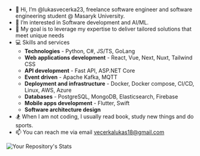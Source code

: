 - 👋 Hi, I’m @lukasvecerka23, freelance software engineer and software engineering student @ Masaryk University.
- 👀 I’m interested in Software development and AI/ML.
- 🔧 My goal is to leverage my expertise to deliver tailored solutions that meet unique needs
- 💻 Skills and services
  - **Technologies** - Python, C#, JS/TS, GoLang
  - **Web applications development** - React, Vue, Next, Nuxt, Tailwind CSS
  - **API development** - Fast API, ASP.NET Core
  - **Event driven** - Apache Kafka, MQTT
  - **Deployment and infrastructure** - Docker, Docker compose, CI/CD, Linux, AWS, Azure
  - **Databases** - PostgreSQL, MongoDB, Elasticsearch, Firebase
  - **Mobile apps development** - Flutter, Swift
  - **Software architecture design**
- 🏂 When I am not coding, I usually read book, study new things and do sports.
- 📫 You can reach me via email vecerkalukas18@gmail.com

<!---
lukasvecerka23/lukasvecerka23 is a ✨ special ✨ repository because its `README.md` (this file) appears on your GitHub profile.
You can click the Preview link to take a look at your changes.
--->

![Your Repository's Stats](https://github-readme-stats.vercel.app/api?username=lukasvecerka23&show_icons=true&theme=radical)
